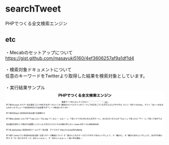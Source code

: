 searchTweet
===========

PHPでつくる全文検索エンジン

## etc

・Mecabのセットアップについて<br/>
https://gist.github.com/masayuki5160/4ef3606257af9a1df1d4
<br/><br/>
・検索対象ドキュメントについて<br/>
任意のキーワードをTwitterより取得した結果を検索対象としています。
<br/><br/>
・実行結果サンプル<br/>
![sample](https://raw.githubusercontent.com/masayuki5160/searchTweet/master/sample.png)
